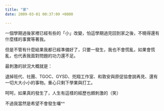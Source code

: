 ```yaml
---
title: "家"
date: 2009-03-01 00:37:09 +0800

---
```



一個學期過後家裡已經有些的「小」改變，怕這學期過完回到家之後，不曉得還有什麼樣的事實等著我。



但是不管有什麼結果我都已經準備好了，只要一發生，我也不會慌亂，如果會慌亂，也代表我面對問題的功力還不足。



最刺激的狀況大概就是：



退掉班代、社團、TGOC、GYSD、兜翔工作室、和敦安與原促協會說再見、還有一切大大小小的事物。重心只剩下學業與打工。



呵呵，如果真的發生了，人生有這樣的經歷也頗刺激的（笑）



不過我當然是希望不會發生囉^^


